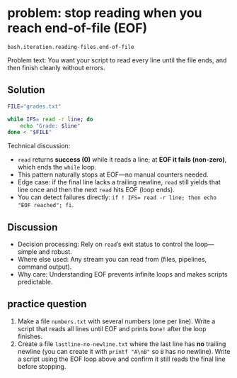 # problem: stop reading when you reach end-of-file (EOF)

`bash.iteration.reading-files.end-of-file`

Problem text: You want your script to read every line until the file ends, and then finish cleanly without errors.

## Solution

```bash
FILE="grades.txt"

while IFS= read -r line; do
    echo "Grade: $line"
done < "$FILE"
```

Technical discussion:

* `read` returns **success (0)** while it reads a line; at **EOF it fails (non-zero)**, which ends the `while` loop.
* This pattern naturally stops at EOF—no manual counters needed.
* Edge case: if the final line lacks a trailing newline, `read` still yields that line once and then the next `read` hits EOF (loop ends).
* You can detect failures directly: `if ! IFS= read -r line; then echo "EOF reached"; fi`.

## Discussion

* Decision processing: Rely on `read`’s exit status to control the loop—simple and robust.
* Where else used: Any stream you can read from (files, pipelines, command output).
* Why care: Understanding EOF prevents infinite loops and makes scripts predictable.

## practice question

1. Make a file `numbers.txt` with several numbers (one per line). Write a script that reads all lines until EOF and prints `Done!` after the loop finishes.
2. Create a file `lastline-no-newline.txt` where the last line has **no** trailing newline (you can create it with `printf "A\nB"` so `B` has no newline). Write a script using the EOF loop above and confirm it still reads the final line before stopping.